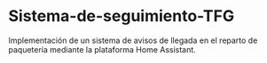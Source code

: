# Sistema-de-seguimiento-TFG
Implementación de un sistema de avisos de llegada en el reparto de paquetería mediante la plataforma Home Assistant.
